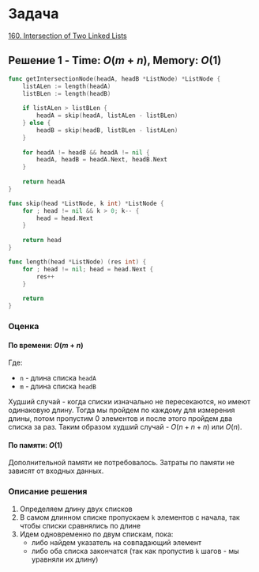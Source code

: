 # Задача

[160. Intersection of Two Linked Lists](https://leetcode.com/problems/intersection-of-two-linked-lists/)

## Решение 1 - Time: $O(m + n)$, Memory: $O(1)$

```go
func getIntersectionNode(headA, headB *ListNode) *ListNode {
    listALen := length(headA)
    listBLen := length(headB)
    
    if listALen > listBLen {
        headA = skip(headA, listALen - listBLen)
    } else {
        headB = skip(headB, listBLen - listALen)
    }
    
    for headA != headB && headA != nil {
        headA, headB = headA.Next, headB.Next
    }
    
    return headA
}

func skip(head *ListNode, k int) *ListNode {
    for ; head != nil && k > 0; k-- {
        head = head.Next
    }
    
    return head
}

func length(head *ListNode) (res int) {
    for ; head != nil; head = head.Next {
        res++
    }
    
    return
}
```

### Оценка 

#### По времени: $O(m + n)$
Где:
* `n` - длина списка `headA`
* `m` - длина списка `headB`

Худший случай - когда списки изначально не пересекаются, но имеют одинаковую длину. Тогда мы пройдем по каждому для измерения длины, потом пропустим 0 элементов и после этого пройдем два списка за раз. Таким образом худший случай - $O(n + n + n)$ или $O(n)$.

#### По памяти: $O(1)$
Дополнительной памяти не потребовалось. Затраты по памяти не зависят от входных данных. 

### Описание решения

1. Определяем длину двух списков
1. В самом длинном списке пропускаем `k` элементов с начала, так чтобы списки сравнялись по длине
1. Идем одновременно по двум спискам, пока:
	* либо найдем указатель на совпадающий элемент
	* либо оба списка закончатся (так как пропустив `k` шагов - мы уравняли их длину)